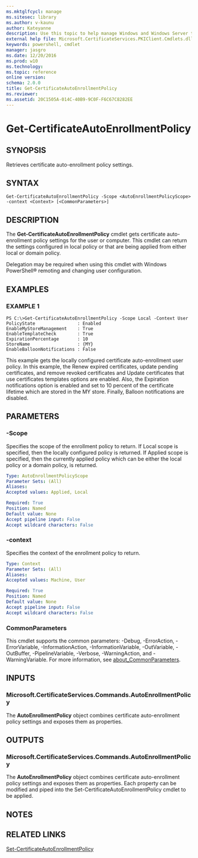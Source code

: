 ```yaml
---
ms.mktglfcycl: manage
ms.sitesec: library
ms.author: v-kaunu
author: Kateyanne
description: Use this topic to help manage Windows and Windows Server technologies with Windows PowerShell.
external help file: Microsoft.CertificateServices.PKIClient.Cmdlets.dll-Help.xml
keywords: powershell, cmdlet
manager: jasgro
ms.date: 12/20/2016
ms.prod: w10
ms.technology: 
ms.topic: reference
online version: 
schema: 2.0.0
title: Get-CertificateAutoEnrollmentPolicy
ms.reviewer:
ms.assetid: 20C1505A-014C-40B9-9C0F-F6C67C8282EE
---
```


# Get-CertificateAutoEnrollmentPolicy

## SYNOPSIS
Retrieves certificate auto-enrollment policy settings.

## SYNTAX

```
Get-CertificateAutoEnrollmentPolicy -Scope <AutoEnrollmentPolicyScope> -context <Context> [<CommonParameters>]
```

## DESCRIPTION
The **Get-CertificateAutoEnrollmentPolicy** cmdlet gets certificate auto-enrollment policy settings for the user or computer.
This cmdlet can return the settings configured in local policy or that are being applied from either local or domain policy.

Delegation may be required when using this cmdlet with Windows PowerShell® remoting and changing user configuration.

## EXAMPLES

### EXAMPLE 1
```
PS C:\>Get-CertificateAutoEnrollmentPolicy -Scope Local -Context User
PolicyState                : Enabled 
EnableMyStoreManagement    : True 
EnableTemplateCheck        : True 
ExpirationPercentage       : 10 
StoreName                  : {MY} 
EnableBalloonNotifications : False
```

This example gets the locally configured certificate auto-enrollment user policy.
In this example, the Renew expired certificates, update pending certificates, and remove revoked certificates and Update certificates that use certificates templates options are enabled.
Also, the Expiration notifications option is enabled and set to 10 percent of the certificate lifetime which are stored in the MY store.
Finally, Balloon notifications are disabled.

## PARAMETERS

### -Scope
Specifies the scope of the enrollment policy to return.
If Local scope is specified, then the locally configured policy is returned.
If Applied scope is specified, then the currently applied policy which can be either the local policy or a domain policy, is returned.

```yaml
Type: AutoEnrollmentPolicyScope
Parameter Sets: (All)
Aliases: 
Accepted values: Applied, Local

Required: True
Position: Named
Default value: None
Accept pipeline input: False
Accept wildcard characters: False
```

### -context
Specifies the context of the enrollment policy to return.

```yaml
Type: Context
Parameter Sets: (All)
Aliases: 
Accepted values: Machine, User

Required: True
Position: Named
Default value: None
Accept pipeline input: False
Accept wildcard characters: False
```

### CommonParameters
This cmdlet supports the common parameters: -Debug, -ErrorAction, -ErrorVariable, -InformationAction, -InformationVariable, -OutVariable, -OutBuffer, -PipelineVariable, -Verbose, -WarningAction, and -WarningVariable. For more information, see [about_CommonParameters](https://go.microsoft.com/fwlink/?LinkID=113216).

## INPUTS

### Microsoft.CertificateServices.Commands.AutoEnrollmentPolicy
The **AutoEnrollmentPolicy** object combines certificate auto-enrollment policy settings and exposes them as properties.

## OUTPUTS

### Microsoft.CertificateServices.Commands.AutoEnrollmentPolicy
The **AutoEnrollmentPolicy** object combines certificate auto-enrollment policy settings and exposes them as properties.
Each property can be modified and piped into the Set-CertificateAutoEnrollmentPolicy cmdlet to be applied.

## NOTES

## RELATED LINKS

[Set-CertificateAutoEnrollmentPolicy](./Set-CertificateAutoEnrollmentPolicy.md)

